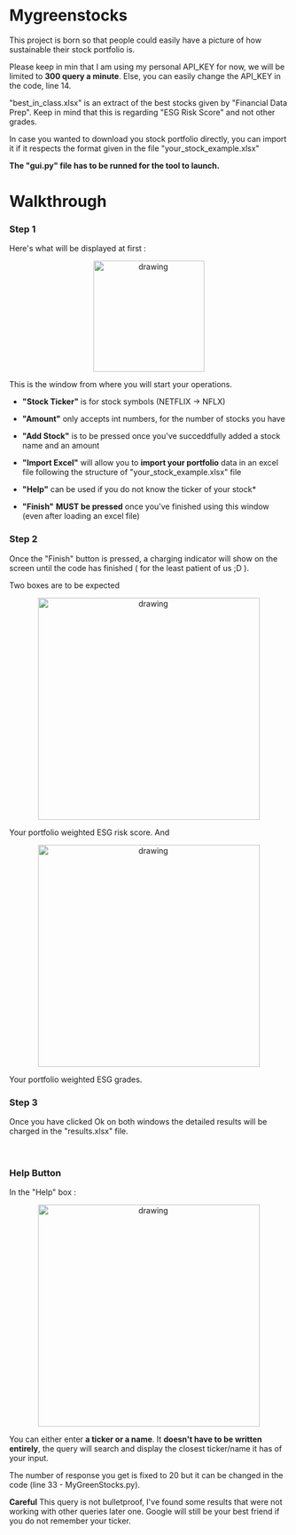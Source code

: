 # Mygreenstocks

This project is born so that people could easily have a picture of how sustainable their stock portfolio is.  

Please keep in min that I am using my personal API_KEY for now, we will be limited to **300 query a minute**. Else, you can easily change the API_KEY in the code, line 14.  

"best_in_class.xlsx" is an extract of the best stocks given by "Financial Data Prep". Keep in mind that this is regarding "ESG Risk Score" and not other grades.  

In case you wanted to download you stock portfolio directly, you can import it if it respects the format given in the file "your_stock_example.xlsx"  

**The "gui.py" file has to be runned for the tool to launch.**  

# Walkthrough

<h3>Step 1</h3>  
Here's what will be displayed at first :  
<p align="center"> 
<img src="https://github.com/rletilly/Mygreenstocks/assets/55627422/328efca4-bf0f-4d8b-9b7b-e0a02110b666" alt="drawing" width="200"/>
</p>

This is the window from where you will start your operations.  

- **"Stock Ticker"** is for stock symbols (NETFLIX -> NFLX)  
- **"Amount"** only accepts int numbers, for the number of stocks you have  
- **"Add Stock"** is to be pressed once you've succeddfully added a stock name and an amount  

- **"Import Excel"** will allow you to **import your portfolio** data in an excel file following the structure of "your_stock_example.xlsx" file  
- **"Help"** can be used if you do not know the ticker of your stock*  
- **"Finish"** **MUST be pressed** once you've finished using this window (even after loading an excel file)  
  
<h3>Step 2</h3> 
Once the "Finish" button is pressed, a charging indicator will show on the screen until the code has finished ( for the least patient of us ;D ).  

Two boxes are to be expected  

<p align="center"> 
<img src="https://github.com/rletilly/Mygreenstocks/assets/55627422/74bdaa8f-a26c-4245-83c2-607620f3b241" alt="drawing" width="400"/>
</p>

Your portfolio weighted ESG risk score. And  

<p align="center">
<img src="https://github.com/rletilly/Mygreenstocks/assets/55627422/95ae9957-30a0-46c9-aecb-0ba391c0e0f3" alt="drawing" width="400"/>
</p>

Your portfolio weighted ESG grades.  

<h3>Step 3</h3>  
Once you have clicked Ok on both windows the detailed results will be charged in the "results.xlsx" file.  

<br />
<br />
<br />
<h3>Help Button</h3>  
In the "Help" box :  
<p align="center">
<img src="https://github.com/rletilly/Mygreenstocks/assets/55627422/fda870a2-a681-41b8-b1c4-f62b3ae463a6" alt="drawing" width="400"/>
</p>

You can either enter **a ticker or a name**. It **doesn't have to be written entirely**, the query will search and display the closest ticker/name it has of your input.  

The number of response you get is fixed to 20 but it can be changed in the code (line 33 - MyGreenStocks.py).  

**Careful** This query is not bulletproof, I've found some results that were not working with other queries later one. Google will still be your best friend if you do not remember your ticker.  
